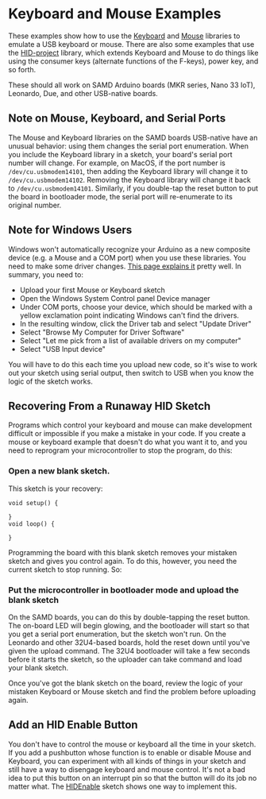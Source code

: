 # Keyboard and Mouse Examples

These examples show how to use the [Keyboard](https://www.arduino.cc/reference/en/language/functions/usb/keyboard/) and [Mouse](https://www.arduino.cc/reference/en/language/functions/usb/mouse/) libraries to emulate a USB keyboard or mouse. There are also some examples that use the [HID-project](https://github.com/NicoHood/HID/wiki) library, which extends Keyboard and Mouse to do things like using the consumer keys (alternate functions of the F-keys), power key, and so forth. 

These should all work on SAMD Arduino boards (MKR series, Nano 33 IoT), Leonardo, Due, and other USB-native boards. 

## Note on Mouse, Keyboard, and Serial Ports

The Mouse and Keyboard libraries on the SAMD boards USB-native have an unusual behavior: using them changes the serial port enumeration. When you include the Keyboard library in a sketch, your board's serial port number will change. For example, on MacOS, if the port number is `/dev/cu.usbmodem14101`, then adding the Keyboard library will change it to `/dev/cu.usbmodem14102`. Removing the Keyboard library will change it back to `/dev/cu.usbmodem14101`. Similarly, if you double-tap the reset button to put the board in bootloader mode, the serial port will re-enumerate to its original number.

## Note for Windows Users

Windows won't automatically recognize your Arduino as a new composite device (e.g. a Mouse and a COM port) when you use these libraries. You need to make some driver changes. [This page explains it](https://github.com/arduino/ArduinoCore-samd/releases/tag/1.8.2) pretty well. In summary, you need to:

* Upload your first Mouse or Keyboard sketch
* Open the Windows System Control panel Device manager 
* Under COM ports, choose your device, which should be marked with a yellow exclamation point indicating Windows can't find the drivers. 
* In the resulting window, click the Driver tab and select "Update Driver"
* Select "Browse My Computer for Driver Software"
* Select "Let me pick from a list of available drivers on my computer"
* Select "USB Input device"

You will have to do this each time you upload new code, so it's wise to work out your sketch using serial output, then switch to USB when you know the logic of the sketch works. 


## Recovering From a Runaway HID Sketch

Programs which control your keyboard and mouse can make development difficult or impossible if you make a mistake in your code. If you create a mouse or keyboard example that doesn't do what you want it to, and you need to reprogram your microcontroller to stop the program, do this:

### Open a new blank sketch.

This sketch is your recovery:
````
void setup() {

}
void loop() {

}
````

Programming the board with this blank sketch removes your mistaken sketch and gives you control again.  To do this, however, you need the current sketch to stop running. So:

### Put the microcontroller in bootloader mode and upload the blank sketch

On the SAMD boards, you can do this by double-tapping the reset button. The on-board LED will begin glowing, and the bootloader will start so that you get a serial port enumeration, but the sketch won't run.  On the Leonardo and other 32U4-based boards, hold the reset down until you've given the upload command. The 32U4 bootloader will take a few seconds before it starts the sketch, so the uploader can take command and load your blank sketch. 

Once you've got the blank sketch on the board, review the logic of your mistaken Keyboard or Mouse sketch and find the problem before uploading again.

## Add an HID Enable Button

You don't have to control the mouse or keyboard all the time in your sketch. If you add a pushbutton whose function is to enable or disable Mouse and Keyboard, you can experiment with all kinds of things in your sketch and still have a way to disengage keyboard and mouse control. It's not a bad idea to put this button on an interrupt pin so that the button will do its job no matter what.  The [HIDEnable](https://github.com/tigoe/ArduinoGeneralExamples/tree/master/KeyboardMouseExamples/HIDEnable) sketch shows one way to implement this.